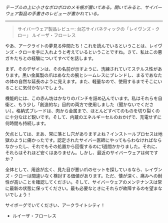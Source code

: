 _テーブルの上に小さなボロボロのメモ帳が置いてある。開いてみると、サイバーウェア製品の手書きのレビューが書かれている。_

---

> サイバーウェア製品レビュー: 台芯サイバネティックの「レイヴンズ・クロー」
> ルイーザ・フローレス

やあ、アークライトの夢見る仲間たち！これを読んでいるということは、レイヴンズ・クローを手に入れようと考えているということですね。さて、私はこの悪ガキたちとの経験についてすべてを話します。

まず、そのデザインは、その名前が示すように、洗練されていてステルス性があります。黒い金属製の爪はあなたの腕とシームレスにブレンドし、まるであなたの体の自然な延長のように見えます。また、軽量なので、使用するまでそこにいることに気付かないでしょう。

機能的には、この赤ん坊はかなりのパンチを詰め込んでいます。私はそれらを自衛と、もう少し「創造的な」目的の両方で使用しました（聞かないでください）。格納式ブレードは、肉から金属まで、ほとんどすべてのものを切り裂くのに十分なほど鋭いです。そして、内蔵のエネルギーセルのおかげで、充電せずに何時間も持続します。

欠点としては、まあ、常に落とし穴がありますよね？インストールプロセスは地獄のように痛かったです。認定されたサイバー医師にやってもらわなければならなかったし、それでもその処置から回復するのに1週間かかりました。それに、それらはそれほど安くはありません。しかし、最近のサイバーウェアは何ですか？

全体として、用途が広く、見た目が悪い爪のセットを探しているなら、レイヴンズ・クローは間違いなく検討する価値があります。ただ、懐が深く、痛みへの耐性が高いことを確認してください。そして、サイバーウェアのメンテナンスは常に最新の状態に保ってください。最も必要なときにそれらが故障するのを望まないでしょう！

サイボーグでいてください、アークライトシティ！

- ルイーザ・フローレス
